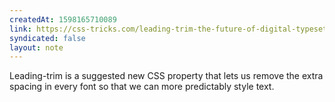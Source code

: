 ```yaml
---
createdAt: 1598165710089
link: https://css-tricks.com/leading-trim-the-future-of-digital-typesetting/
syndicated: false
layout: note
---
```


Leading-trim is a suggested new CSS property that lets us remove the extra spacing in every font so that we can more predictably style text.
